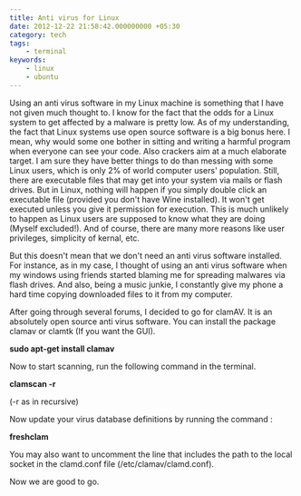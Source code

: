 ```yaml
---
title: Anti virus for Linux
date: 2012-12-22 21:58:42.000000000 +05:30
category: tech
tags:
    - terminal
keywords:
    - linux
    - ubuntu
---
```



Using an anti virus software in my Linux machine is something that I have not given much thought to. I know for the fact that the odds for a Linux system to get affected by a malware is pretty low. As of my understanding, the fact that Linux systems use open source software is a big bonus here. I mean, why would some one bother in sitting and writing a harmful program when everyone can see your code. Also crackers aim at a much elaborate target. I am sure they have better things to do than messing with some Linux users, which is only 2% of world computer users' population. Still, there are executable files that may get into your system via mails or flash drives. But in Linux, nothing will happen if you simply double click an executable file (provided you don't have Wine installed). It won't get executed unless you give it permission for execution. This is much unlikely to happen as Linux users are supposed to know what they are doing (Myself excluded!). And of course, there are many more reasons like user privileges, simplicity of kernal, etc.

But this doesn't mean that we don't need an anti virus software installed. For instance, as in my case, I thought of  using an anti virus software when my windows using friends started blaming me for spreading malwares via flash drives. And also, being a music junkie, I constantly give my phone a hard time copying downloaded files to it from my computer.

After going through several forums, I decided to go for clamAV. It is an absolutely open source anti virus software. You can install the package clamav or clamtk (If you want the GUI).

**sudo apt-get install clamav**

Now to start scanning, run the following command in the terminal.

**clamscan -r  <folder or file to be scanned>**

(-r as in recursive)

Now update your virus database definitions by running the command :

**freshclam** 

You may also want to uncomment the line that includes the path to the local socket in the clamd.conf file (/etc/clamav/clamd.conf).

Now we are good to go.
